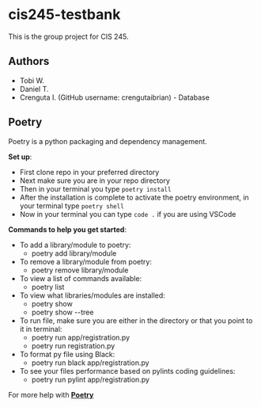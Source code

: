 # cis245-testbank

This is the group project for CIS 245.

## Authors

- Tobi W.
- Daniel T.
- Crenguta I. (GitHub username: crengutaibrian) - Database



## Poetry

Poetry is a python packaging and dependency management.

**Set up**:

- First clone repo in your preferred directory
- Next make sure you are in your repo directory
- Then in your terminal you type `poetry install`
- After the installation is complete to activate the poetry environment, in your terminal type `poetry shell`
- Now in your terminal you can type `code .` if you are using VSCode

**Commands to help you get started**:

* To add a library/module to poetry:
  * poetry add library/module
* To remove a library/module from poetry:
  * poetry remove library/module
* To view a list of commands available:
  * poetry list
* To view what libraries/modules are installed:
  * poetry show
  * poetry show --tree
* To run file, make sure you are either in the directory or that you point to it in terminal:
  * poetry run app/registration.py
  * poetry run registration.py
* To format py file using Black:
  * poetry run black app/registration.py
* To see your files performance based on pylints coding guidelines:
  * poetry run pylint app/registration.py

For more help with **[Poetry](https://python-poetry.org/docs/)**
